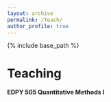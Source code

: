 ```yaml
---
layout: archive
permalink: /Teach/
author_profile: true
---
```


{% include base_path %}

Teaching 
======
**EDPY 505 Quantitative Methods I**



&nbsp;
